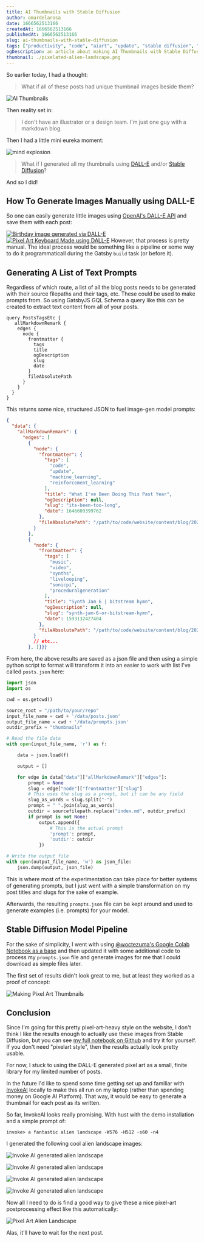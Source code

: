 ```yaml
---
title: AI Thumbnails with Stable Diffusion 
author: omardelarosa
date: 1666562513166
createdAt: 1666562513166
publishedAt: 1666562513166
slug: ai-thumbnails-with-stable-diffusion
tags: ["productivity", "code", "aiart", "update", "stable diffusion", "dall-e", "openai", "invokeai", "ai", "ml"]
ogDescription: an article about making AI Thumbnails with Stable Diffusion
thumbnail: ./pixelated-alien-landscape.png
---
```


So earlier today, I had a thought:

> What if all of these posts had unique thumbnail images beside them?

![AI Thumbnails](./ai-thumbnails-concept.gif)

Then reality set in: 

> I don't have an illustrator or a design team.  I'm just one guy with a markdown blog.

Then I had a little mini eureka moment:

![mind explosion](https://media2.giphy.com/media/lXu72d4iKwqek/giphy.gif?cid=ecf05e47wdf6x5ki3ugw8bdyt07p9tbvuivfisl6otesu5oa&rid=giphy.gif&ct=g)

> What if I generated all my thumbnails using [DALL-E](https://labs.openai.com/) and/or [Stable Diffusion](https://huggingface.co/spaces/stabilityai/stable-diffusion)?

And so I did!

## How To Generate Images Manually using DALL-E

So one can easily generate little images using [OpenAI's DALL-E API](https://labs.openai.com/) and save them with each post:

[![Birthday image generated via DALL-E](./dall-e-birthday-cake-pixelart.png)](https://labs.openai.com/e/R81D9SxOnv9GPjRzMHhv9wgd)
[![Pixel Art Keyboard Made using DALL-E](./dall-e-pixelart-keyboard1.png)](https://labs.openai.com/e/ZGVY68mVdGN7uXQpErT9RrIl)
However, that process is pretty manual. The ideal process would be something like a pipeline or some way to do it programmaticall during the Gatsby `build` task (or before it).

## Generating A List of Text Prompts

Regardless of which route, a list of all the blog posts needs to be generated with their source filepaths and their tags, etc.  These could be used to make prompts from.  So using GatsbyJS GQL Schema a query like this can be created to extract text content from all of your posts.

```gql
query PostsTagsEtc {
   allMarkdownRemark {
    edges {
      node {
        frontmatter {
          tags
          title
          ogDescription
          slug
          date
        }
        fileAbsolutePath
      }
    }
  }
}
```

This returns some nice, structured JSON to fuel image-gen model prompts:

```json
{
  "data": {
    "allMarkdownRemark": {
      "edges": [
        {
          "node": {
            "frontmatter": {
              "tags": [
                "code",
                "update",
                "machine_learning",
                "reinforcement_learning"
              ],
              "title": "What I've Been Doing This Past Year",
              "ogDescription": null,
              "slug": "its-been-too-long",
              "date": 1646609399762
            },
            "fileAbsolutePath": "/path/to/code/website/content/blog/2022/03/06/what-ive-been-doing-this-past-year/index.md"
          }
        },
        {
          "node": {
            "frontmatter": {
              "tags": [
                "music",
                "video",
                "synths",
                "livelooping",
                "sonicpi",
                "proceduralgeneration"
              ],
              "title": "Synth Jam 6 | bitstream hymn",
              "ogDescription": null,
              "slug": "synth-jam-6-or-bitstream-hymn",
              "date": 1593132427404
            },
            "fileAbsolutePath": "/path/to/code/website/content/blog/2020/06/25/synth-jam-6-or-bitstream-hymn/index.md"
          }
          // etc...
        }, ]}}}
```

From here, the above results are saved as a json file and then using a simple python script to format will transform it into an easier to work with list I've called `posts.json` here:

```python
import json
import os

cwd = os.getcwd()

source_root = "/path/to/your/repo"
input_file_name = cwd + '/data/posts.json'
output_file_name = cwd + '/data/prompts.json'
outdir_prefix = "thumbnails"

# Read the file data
with open(input_file_name, 'r') as f:

    data = json.load(f)

    output = []

    for edge in data["data"]["allMarkdownRemark"]["edges"]:
        prompt = None
        slug = edge["node"]["frontmatter"]["slug"]
		# This uses the slug as a prompt, but it can be any field
        slug_as_words = slug.split("-")
        prompt = " ".join(slug_as_words)
        outdir = sourcefilepath.replace("index.md", outdir_prefix)
        if prompt is not None:
            output.append({
                # This is the actual prompt
                'prompt': prompt,
                'outdir': outdir
            })

# Write the output file
with open(output_file_name, 'w') as json_file:
    json.dump(output, json_file)
```

This is where most of the experimentation can take place for better systems of generating prompts, but I just went with a simple transformation on my post titles and slugs for the sake of example.

Afterwards, the resulting `prompts.json` file can be kept around and used to generate examples (i.e. prompts) for your model.

## Stable Diffusion Model Pipeline

For the sake of simplicity, I went with using [@woctezuma's Google Colab Notebook as a base](https://github.com/woctezuma/stable-diffusion-colab) and then updated it with some additional code to process my `prompts.json` file and generate images for me that I could download as simple files later.  

The first set of results didn't look great to me, but at least they worked as a proof of concept:

![Making Pixel Art Thumbnails](./notebook-results.gif)

## Conclusion

Since I'm going for this pretty pixel-art-heavy style on the website, I don't think I like the results enough to actually use these images from Stable Diffusion, but you can see [my full notebook on Github](https://github.com/omardelarosa/website/blob/master/python/AI_Thumbnails_using_stable_diffusion.ipynb) and try it for yourself.  If you don't need "pixelart style", then the results actually look pretty usable.

For now, I stuck to using the DALL-E generated pixel art as a small, finite library for my limited number of posts.

In the future I'd like to spend some time getting set up and familiar with [InvokeAI](https://github.com/invoke-ai/InvokeAI) locally to make this all run on my laptop (rather than spending money on Google AI Platform).  That way, it would be easy to generate a thumbnail for each post as its written.

So far, InvokeAI looks really promising.  With hust with the demo installation and a simple prompt of:

```
invoke> a fantastic alien landscape -W576 -H512 -s60 -n4
```

I generated the following cool alien landscape images:

![Invoke AI generated alien landscape](./invokeai_alient_landscape_01.png)

![Invoke AI generated alien landscape](./invokeai_alient_landscape_02.png)


![Invoke AI generated alien landscape](./invokeai_alient_landscape_03.png)

![Invoke AI generated alien landscape](./invokeai_alient_landscape_04.png)

Now all I need to do is find a good way to give these a nice pixel-art postprocessing effect like this automatically:

![Pixel Art Alien Landscape](./pixelated-alien-landscape.png)

Alas, it'll have to wait for the next post.